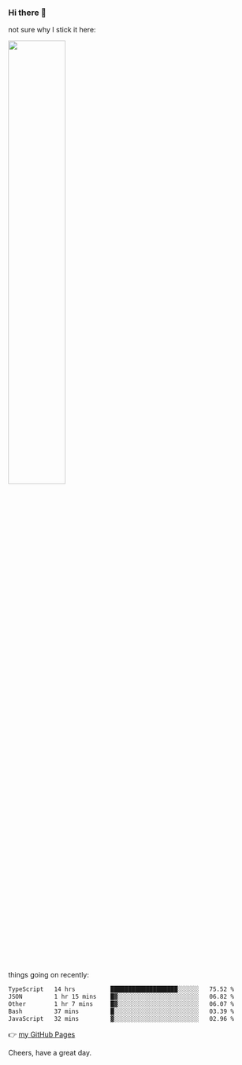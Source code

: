 ### Hi there 👋

not sure why I stick it here:

[<img width="48%" src="https://github-readme-stats.vercel.app/api?username=ykzhukian&show_icons=true&theme=dracula">](https://github.com/anuraghazra/github-readme-stats)


things going on recently:

<!--START_SECTION:waka-->

```txt
TypeScript   14 hrs          ███████████████████░░░░░░   75.52 %
JSON         1 hr 15 mins    █▓░░░░░░░░░░░░░░░░░░░░░░░   06.82 %
Other        1 hr 7 mins     █▓░░░░░░░░░░░░░░░░░░░░░░░   06.07 %
Bash         37 mins         █░░░░░░░░░░░░░░░░░░░░░░░░   03.39 %
JavaScript   32 mins         ▓░░░░░░░░░░░░░░░░░░░░░░░░   02.96 %
```

<!--END_SECTION:waka-->

👉 [my GitHub Pages](https://ykzhukian.github.io)

Cheers, have a great day.

